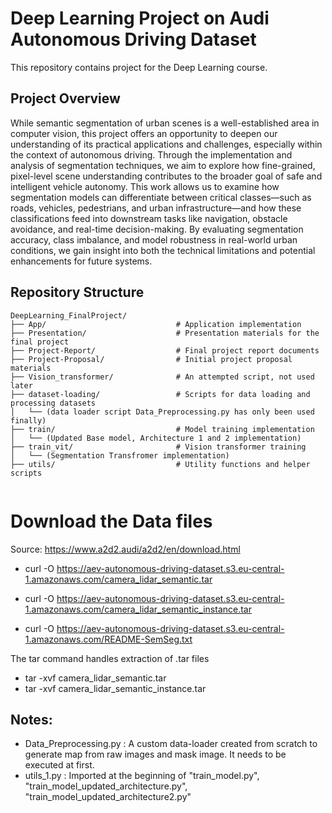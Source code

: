 # Deep Learning Project on Audi Autonomous Driving Dataset

This repository contains project for the Deep Learning course.


## Project Overview

While semantic segmentation of urban scenes is a well-established area in computer vision, this project offers an opportunity to deepen our understanding of its practical applications and challenges, especially within the context of autonomous driving. Through the implementation and analysis of segmentation techniques, we aim to explore how fine-grained, pixel-level scene understanding contributes to the broader goal of safe and intelligent vehicle autonomy.
This work allows us to examine how segmentation models can differentiate between critical classes—such as roads, vehicles, pedestrians, and urban infrastructure—and how these classifications feed into downstream tasks like navigation, obstacle avoidance, and real-time decision-making. By evaluating segmentation accuracy, class imbalance, and model robustness in real-world urban conditions, we gain insight into both the technical limitations and potential enhancements for future systems.


## Repository Structure

```
DeepLearning_FinalProject/
├── App/                             # Application implementation
├── Presentation/                    # Presentation materials for the final project
├── Project-Report/                  # Final project report documents
├── Project-Proposal/                # Initial project proposal materials
├── Vision_transformer/              # An attempted script, not used later
├── dataset-loading/                 # Scripts for data loading and processing datasets
│   └── (data loader script Data_Preprocessing.py has only been used finally)
├── train/                           # Model training implementation
│   └── (Updated Base model, Architecture 1 and 2 implementation)
├── train_vit/                       # Vision transformer training
│   └── (Segmentation Transfromer implementation)
├── utils/                           # Utility functions and helper scripts
    
```



# Download the Data files

Source:
https://www.a2d2.audi/a2d2/en/download.html

- curl -O https://aev-autonomous-driving-dataset.s3.eu-central-1.amazonaws.com/camera_lidar_semantic.tar

- curl -O https://aev-autonomous-driving-dataset.s3.eu-central-1.amazonaws.com/camera_lidar_semantic_instance.tar

- curl -O https://aev-autonomous-driving-dataset.s3.eu-central-1.amazonaws.com/README-SemSeg.txt



The tar command handles extraction of .tar files

- tar -xvf camera_lidar_semantic.tar
- tar -xvf camera_lidar_semantic_instance.tar


## Notes:

- Data_Preprocessing.py : A custom data-loader created from scratch to generate map from raw images and mask image. It needs to be executed at first.
- utils_1.py : Imported at the beginning of "train_model.py", "train_model_updated_architecture.py", "train_model_updated_architecture2.py"



